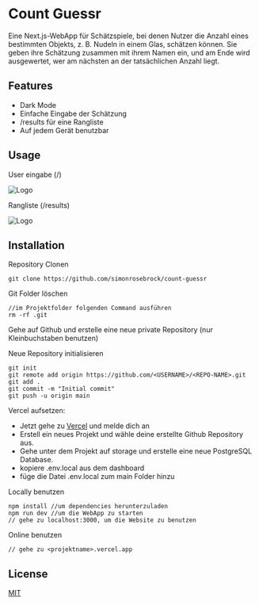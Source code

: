 
# Count Guessr

Eine Next.js-WebApp für Schätzspiele, bei denen Nutzer die Anzahl eines bestimmten Objekts, z. B. Nudeln in einem Glas, schätzen können. Sie geben ihre Schätzung zusammen mit ihrem Namen ein, und am Ende wird ausgewertet, wer am nächsten an der tatsächlichen Anzahl liegt.


## Features

- Dark Mode
- Einfache Eingabe der Schätzung
- <domain>/results für eine Rangliste
- Auf jedem Gerät benutzbar





## Usage

User eingabe (<domain>/)

![Logo](https://github.com/simonrosebrock/count-guessr/blob/main/public/eingabe.png)

Rangliste (<domain>/results)

![Logo](https://github.com/simonrosebrock/count-guessr/blob/main/public/results.png)

## Installation

Repository Clonen
```
git clone https://github.com/simonrosebrock/count-guessr
```


Git Folder löschen
```
//im Projektfolder folgenden Command ausführen
rm -rf .git 
```

Gehe auf Github und erstelle eine neue private Repository (nur Kleinbuchstaben benutzen)

Neue Repository initialisieren
```
git init
git remote add origin https://github.com/<USERNAME>/<REPO-NAME>.git
git add .
git commit -m "Initial commit"
git push -u origin main
```

Vercel aufsetzen:
- Jetzt gehe zu [Vercel](https://vercel.com/simon-rosebrocks-projects) und melde dich an
- Erstell ein neues Projekt und wähle deine erstellte Github Repository aus.
- Gehe unter dem Projekt auf storage und erstelle eine neue PostgreSQL Database.
- kopiere .env.local aus dem dashboard
- füge die Datei .env.local zum main Folder hinzu

Locally benutzen
```
npm install //um dependencies herunterzuladen
npm run dev //um die WebApp zu starten
// gehe zu localhost:3000, um die Website zu benutzen
```

Online benutzen
```
// gehe zu <projektname>.vercel.app
```



## License

[MIT](https://choosealicense.com/licenses/mit/)

